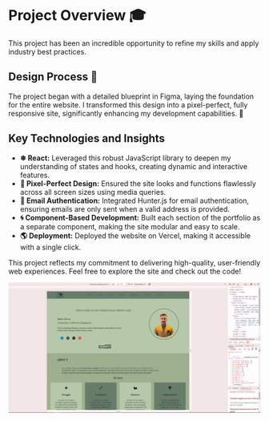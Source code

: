 # Project Overview 🎓

This project has been an incredible opportunity to refine my skills and apply industry best practices.

## Design Process 🎨
The project began with a detailed blueprint in Figma, laying the foundation for the entire website. I transformed this design into a pixel-perfect, fully responsive site, significantly enhancing my development capabilities. 🎯

## Key Technologies and Insights
- **❄ React:** Leveraged this robust JavaScript library to deepen my understanding of states and hooks, creating dynamic and interactive features.
- **📱 Pixel-Perfect Design:** Ensured the site looks and functions flawlessly across all screen sizes using media queries.
- **🚀 Email Authentication:** Integrated Hunter.js for email authentication, ensuring emails are only sent when a valid address is provided.
- **🌀 Component-Based Development:** Built each section of the portfolio as a separate component, making the site modular and easy to scale.
- **🌎 Deployment:** Deployed the website on Vercel, making it accessible with a single click.

This project reflects my commitment to delivering high-quality, user-friendly web experiences. Feel free to explore the site and check out the code!


![Alt text](./src/assets/Thumbnail.jpg)